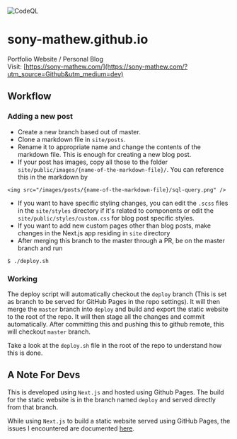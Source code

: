 ![CodeQL](https://github.com/sony-mathew/sony-mathew.github.io/workflows/CodeQL/badge.svg?branch=master)

# sony-mathew.github.io
Portfolio Website / Personal Blog  
Visit: [https://sony-mathew.com/](https://sony-mathew.com/?utm_source=Github&utm_medium=dev)

## Workflow

### Adding a new post
* Create a new branch based out of master.
* Clone a markdown file in `site/posts`.
* Rename it to appropriate name and change the contents of the markdown file. This is enough for creating a new blog post.
* If your post has images, copy all those to the folder `site/public/images/{name-of-the-markdown-file}/`. You can reference this in the markdown by
```
<img src="/images/posts/{name-of-the-markdown-file}/sql-query.png" />
```
* If you want to have specific styling changes, you can edit the `.scss` files in the `site/styles` directory if it's related to components or edit the `site/public/styles/custom.css` for blog post specific styles.
* If you want to add new custom pages other than blog posts, make changes in the Next.js app residing in `site` directory
* After merging this branch to the master through a PR, be on the master branch and run
```
$ ./deploy.sh
```

### Working
The deploy script will automatically checkout the `deploy` branch (This is set as branch to be served for GitHub Pages in the repo settings). It will then merge the `master` branch into `deploy` and build and export the static website to the root of the repo. It will then stage all the changes and commit automatically. After committing this and pushing this to github remote, this will checkout `master` branch.

Take a look at the `deploy.sh` file in the root of the repo to understand how this is done.


## A Note For Devs
This is developed using `Next.js` and hosted using Github Pages. The build for the static website is in the branch named `deploy` and served directly from that branch.

While using `Next.js` to build a static website served using GitHub Pages, the issues I encountered are
documented [here](https://github.com/sony-mathew/sony-mathew.github.io/blob/master/site/ISSUES.md).
